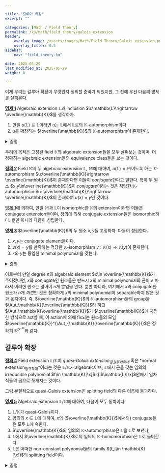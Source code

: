 ```yaml
---

title: "갈루아 확장"
excerpt: ""

categories: [Math / Field Theory]
permalink: /ko/math/field_theory/galois_extension
header:
    overlay_image: /assets/images/Math/Field_Theory/Galois_extension.png
    overlay_filter: 0.5
sidebar: 
    nav: "field_theory-ko"

date: 2025-05-29
last_modified_at: 2025-05-29
weight: 8

---
```


이제 우리는 갈루아 확장이 무엇인지 정의할 준비가 되었지만, 그 전에 우선 다음의 명제를 살펴본다. 

<div class="proposition" markdown="1">

<ins id="prop1">**명제 1**</ins> Algebraic extension $\mathbb{L}$과 inclusion $u:\mathbb{L}\rightarrow \overline{\mathbb{K}}$를 생각하자. 

1. 만일 $u(\mathbb{L})\subseteq \mathbb{L}$이라면 $u$는 $\mathbb{L}$에서 $\mathbb{L}$로의 $\mathbb{K}$-automorphism이다. 
2. $u$를 확장하는 $\overline{\mathbb{K}}$의 $\mathbb{K}$-automorphism이 존재한다. 

</div>
<details class="proof" markdown="1">
<summary>증명</summary>

1. 임의의 $x\in E$에 대하여, $x$의 minimal polynomial $f$가 주어졌다 하자. 집합 $\Phi$를 $\mathbb{L}$ 인에서의 $f$의 근들의 모임이라 하면 $\Phi$는 유한집합이다. 뿐민 아니라, 만일 $\alpha\in\Phi$라 하면 

    $$0=u(0)=u(f(\alpha))=f(u(\alpha))$$
    
    이므로 $u(\Phi)\subseteq\Phi$가 성립한다. 그런데 $u$는 zero map이 아니므로 injective이고 ([§체, ⁋명제 2](/ko/math/field_theory/fields#prop2)), 따라서 $u$는 $\Phi$에서 $\Phi$로의 bijection이다. 따라서 $x\in\Phi=u(\Phi)\subseteq u(E)$이고 이로부터 $u(E)=E$이다.

2. $\overline{\mathbb{K}}$는 $u(\mathbb{L})$과 $\mathbb{L}$의 algebraic closure이므로 [§대수적 폐포, ⁋정리 5](/ko/math/field_theory/algebraically_closed_extensions#thm5)의 universal property로부터 원하는 결과를 얻는다. 

</details>

우리의 목적은 고정된 field $\mathbb{K}$의 algebraic extension들을 모두 살펴보는 것이며, 더 정확히는 algebraic extension들의 equivalence class들을 보는 것이다.  

<div class="definition" markdown="1">

<ins id="def2">**정의 2**</ins> Field $\mathbb{K}$의 두 algebraic extension $\mathbb{L}$, $\mathbb{M}$에 대하여, $u(\mathbb{L})=\mathbb{M}$이도록 하는 $\mathbb{K}$-automorphism $u:\overline{\mathbb{K}}\rightarrow \overline{\mathbb{K}}$이 존재한다면 이들이 *conjugate*한다고 말한다. 특히 두 원소 $x,y\in\overline{\mathbb{K}}$이 *conjugate*이라는 것은 적당한 $\mathbb{K}$-automorphism $u: \overline{\mathbb{K}}\rightarrow \overline{\mathbb{K}}$이 존재하여 $u(x)=y$인 것이다. 

</div>

[명제 1](#prop1)에 의하여, 만일 $\mathbb{M}$과 $\mathbb{L}$이 isomorphic한 $\mathbb{K}$의 extension이라면 이들은 conjugate extension들이며, 정의에 의해 conjugate extension들은 isomorphic하다. 뿐만 아니라 다음이 성립한다. 

<div class="proposition" markdown="1">

<ins id="prop3">**명제 3**</ins> $\overline{\mathbb{K}}$의 두 원소 $x,y$들 고정하자. 다음이 성립한다. 

1. $x,y$는 conjugate element들이다. 
2. $v(x)=y$를 만족하는 적당한 $\mathbb{K}$-isomorphism $v: \mathbb{K}(x) \rightarrow \mathbb{K}(y)$이 존재한다. 
3. $x$와 $y$는 동일한 minimal polynomial을 갖는다. 

</div>
<details class="proof" markdown="1">
<summary>증명</summary>

우선 첫번째 조건을 가정하자. $x$의 minimal polynomial을 $f$라 하면, 

$$f(y)=f(u(x))=u(f(x))=u(0)=0$$

이므로 $y$의 minimal polynomial은 $f$를 나눈다. 같은 논리로 $x$의 minimal polynomial은 $y$의 minimal polynomial을 나누고 따라서 이들은 서로 겉다. 

한편 $x,y$가 같은 minimal polynomial $f$를 갖는다 하면 first isomorphism theorem으로부터 

$$\mathbb{K}(x)\cong \mathbb{K}[\x]/(f)\cong \mathbb{K}(y)$$

이므로 셋째 조건이 둘째 조건을 함의하는 것은 자명하다. 마지막으로 둘째 조건을 가정하면 [명제 1](#prop1)로부터 $v$를 확장하는 $\mathbb{K}$-isomorphism $u:\overline{\mathbb{K}}\rightarrow\overline{\mathbb{K}}$이 존재하고 따라서 $x$, $y$가 conjugate이다. 

</details>

이로부터 만일 degree $n$의 algebraic element $x\in \overline{\mathbb{K}}$가 주어졌다면, $x$와 conjugate인 원소들은 반드시 $x$의 minimal polynomial의 근이고 따라서 이러한 원소는 많아야 $n$개 뿐임을 안다. 뿐만 아니라, 여기에서 $x$와 conjugate한 원소가 $n$개 *미만*인 것은 정확하게 $x$의 minimal polynomial이 separable하지 않은 것과 동치이다. 즉, $\overline{\mathbb{K}}$의 $\mathbb{K}$-automorphism들의 group을 $\Aut_\mathbb{K}(\overline{\mathbb{K}})$라 하고 $\Aut_\mathbb{K}\overline{\mathbb{K}}$가 $\overline{\mathbb{K}}$에 자명한 방식으로 act할 때, 이 action에 의해 fix되는 원소들의 모임 $\overline{\mathbb{K}}^{\Aut_{\mathbb{K}}(\overline{\mathbb{K}})}$은 정확히 $\mathbb{K}^{p^{-\infty}}$와 같다. 

## 갈루아 확장

<div class="definition" markdown="1">

<ins id="def4">**정의 4**</ins> Field extension $\mathbb{L}/\mathbb{K}$이 *quasi-Galois extension<sub>준갈루아확대</sub>* 혹은 *normal extension<sub>정규확대</sub>*이라는 것은 $\mathbb{L}/\mathbb{K}$가 algebraic이며, $\mathbb{L}$에서 근을 갖는 임의의 irreducible polynomial $f\in \mathbb{K}[\x]$가 $\mathbb{L}[\x]$안에서 일차식들의 곱으로 쪼개지는 것이다. 

</div>

그럼 본질적으로 quasi-Galois extension은 splitting field의 다른 이름에 불과하다. 

<div class="proposition" markdown="1">

<ins id="prop5">**명제 5**</ins> Algebraic extension $\mathbb{L}/\mathbb{K}$에 대하여, 다음이 모두 동치이다. 

1. $\mathbb{L}/\mathbb{K}$가 quasi-Galois이다. 
2. 암의의 $x\in \mathbb{L}$에 대하여, $x$의 ($\overline{\mathbb{K}})$에서의) conjugate들은 모두 $\mathbb{L}$에 속한다. 
3. $\overline{\mathbb{K}}$의 임의의 $\mathbb{K}$-automorphism은 $\mathbb{L}$을 $\mathbb{L}$로 보낸다, 
4. $\mathbb{L}$에서 $\overline{\mathbb{K}}$로의 임의의 $\mathbb{K}$-homomorphism은 $\mathbb{L}$로 들어간다. 
5. $\mathbb{L}$은 어떠한 non-constant polynomial들의 family $(f_i\in \mathbb{K}[\x])$의 splitting field이다. 

</div>
<details class="proof" markdown="1">
<summary>증명</summary>

우선 셋째 조건과 넷째 조건의 동치는 [명제 1](#prop1)로부터 나온다. 한편 quasi-Galois extension은 그 원소들의 minimal polynomial들의 splitting field로 볼 수 있으므로 마지막 조건은 첫째 조건에 의해 유도된다. 한편 마지막 조건이 성립한다면 [명제 1](#prop1)과 같은 논리로 $\overline{\mathbb{K}}$의 임의의 $\mathbb{K}$-automorphism은 $f\_i$의 근을 $f\_i$로 보내므로 $\mathbb{L}$을 $\mathbb{L}$로 보낸다. 따라서 셋째 조건이 성립한다. 또 셋째 조건은 정의에 의해 둘째 조건을 함의하는 것이 자명하다. 따라서 

$$(1)\implies (5)\implies (3)\iff (4)\implies (2)$$

이므로 $(2)\implies (1)$만 보이면 충분하다. 이를 위해 $\mathbb{L}$에서 근을 갖는 (monic) irreducible polynomial $f\in \mathbb{K}[\x]$가 주어졌다 하자. 

</details>